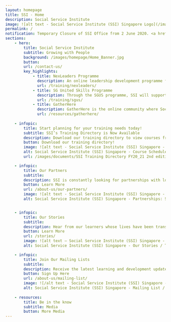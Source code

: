 ```yaml
---
layout: homepage
title: SSI - Home
description: Social Service Institute
image: ![alt text - Social Service Institute (SSI) Singapore Logo](/images/SSILogoFullColour_large_fullwidth.png)
permalink: /
notification: Temporary Closure of SSI Office from 2 June 2020. <a href="/updates/">Click here for more details.</a>
sections:
    - hero:
        title: Social Service Institute
        subtitle: Growing with People
        background: /images/homepage/Home_Banner.jpg
        button:
        url: /contact-us/
        key_highlights:
            - title: NexLeaders Programme
              description: An online leadership development programme for the social service sector
              url: /training/nexleaders/
            - title: SG United Skills Programme
              description: Through the SGUS programme, SSI will support Singaporeans and permanent residents whose livelihoods have been impacted by the COVID-19 pandemic
              url: /training/sgus/         
            - title: GatherHere
              description: GatherHere is the online community where Social Service Tribe Meets & Collaborates!
              url: /resources/gatherhere/         
           
    - infopic:
        title: Start planning for your training needs today!
        subtitle: SSI’s Training Directory is Now Available
        description: Download our training directory to view courses from across 10 different course categories (CET Programmes, Cross Sector, Children, Youth & Family, Disability, Mental Health, Eldercare, Board Development, Management & Organisational Development,Volunteer Development & Management and Caregiving).
        button: Download our training directory!
        image: ![alt text - Social Service Institute (SSI) Singapore - Course Schedule / Course List / Training Calendar](/images/homepage/Training_Direc_Banner.jpg)
        alt: Social Service Institute (SSI) Singapore - Course Schedule / Course List / Training Calendar      
        url: /images/documents/SSI Training Directory FY20_21 2nd edition.pdf

    - infopic:
        title: Our Partners
        subtitle:
        description: SSI is constantly looking for partnerships with local or international SSAs, NPOs, IHLs and private training organisations to co-develop the capabilities of Singapore’s social service sector.
        button: Learn More
        url: /about-us/our-partners/
        image: ![alt text - Social Service Institute (SSI) Singapore - Partnerships: SSAs, NPOs, IHLs & Private Training Organisations](/images/homepage/our-partners.jpg)
        alt: Social Service Institute (SSI) Singapore - Partnerships: SSAs, NPOs, IHLs & Private Training Organisations


    - infopic:
        title: Our Stories
        subtitle:
        description: Hear from our learners whose lives have been transformed through their desire to learn and grow through SSI’s courses and initiatives.
        button: Learn More
        url: /stories/
        image: ![alt text – Social Service Institute (SSI) Singapore - Our Stories / Testimonials](/images/homepage/our-stories.jpg)
        alt: Social Service Institute (SSI) Singapore - Our Stories / Testimonials

    - infopic:
        title: Join Our Mailing Lists
        subtitle:
        description: Receive the latest learning and development updates from SSI by signing up for our various mailing lists.
        button: Sign Up Here
        url: /about-us/mailing-list/
        image: ![/alt text - Social Service Institute (SSI) Singapore - Mailing List / Newsletter Suscription](images/homepage/mailing-list.jpg)
        alt: Social Service Institute (SSI) Singapore - Mailing List / Newsletter Suscription
        
    - resources:
        title: Be in the know
        subtitle: Media
        button: More Media
---
```

